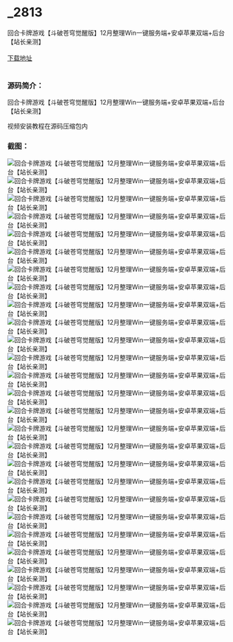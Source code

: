 # _2813
回合卡牌游戏【斗破苍穹觉醒版】12月整理Win一键服务端+安卓苹果双端+后台【站长亲测】
<br/></br>
[下载地址](https://www.uuid2.com/2813.html "下载地址")
<br/></br>
<h3>源码简介：</h3>
<p>回合卡牌游戏【斗破苍穹觉醒版】12月整理Win一键服务端+安卓苹果双端+后台【站长亲测】<p>
<p>视频安装教程在源码压缩包内<p>
<h3>截图：</h3>
<img src="https://www.uuid2.com/wp-content/uploads/img/202112/6cb7cc9567.jpg" alt="回合卡牌游戏【斗破苍穹觉醒版】12月整理Win一键服务端+安卓苹果双端+后台【站长亲测】"><img src="https://www.uuid2.com/wp-content/uploads/img/202112/21f12e0887.jpg" alt="回合卡牌游戏【斗破苍穹觉醒版】12月整理Win一键服务端+安卓苹果双端+后台【站长亲测】"><img src="https://www.uuid2.com/wp-content/uploads/img/202112/4116da5747.jpg" alt="回合卡牌游戏【斗破苍穹觉醒版】12月整理Win一键服务端+安卓苹果双端+后台【站长亲测】"><img src="https://www.uuid2.com/wp-content/uploads/img/202112/5e12374835.jpg" alt="回合卡牌游戏【斗破苍穹觉醒版】12月整理Win一键服务端+安卓苹果双端+后台【站长亲测】"><img src="https://www.uuid2.com/wp-content/uploads/img/202112/1cff0d0979.jpg" alt="回合卡牌游戏【斗破苍穹觉醒版】12月整理Win一键服务端+安卓苹果双端+后台【站长亲测】"><img src="https://www.uuid2.com/wp-content/uploads/img/202112/624913d740.jpg" alt="回合卡牌游戏【斗破苍穹觉醒版】12月整理Win一键服务端+安卓苹果双端+后台【站长亲测】"><img src="https://www.uuid2.com/wp-content/uploads/img/202112/aceb71d102.jpg" alt="回合卡牌游戏【斗破苍穹觉醒版】12月整理Win一键服务端+安卓苹果双端+后台【站长亲测】"><img src="https://www.uuid2.com/wp-content/uploads/img/202112/702d1f9210.jpg" alt="回合卡牌游戏【斗破苍穹觉醒版】12月整理Win一键服务端+安卓苹果双端+后台【站长亲测】"><img src="https://www.uuid2.com/wp-content/uploads/img/202112/0d0080a479.jpg" alt="回合卡牌游戏【斗破苍穹觉醒版】12月整理Win一键服务端+安卓苹果双端+后台【站长亲测】"><img src="https://www.uuid2.com/wp-content/uploads/img/202112/71d47a9439.jpg" alt="回合卡牌游戏【斗破苍穹觉醒版】12月整理Win一键服务端+安卓苹果双端+后台【站长亲测】"><img src="https://www.uuid2.com/wp-content/uploads/img/202112/40f4333630.jpg" alt="回合卡牌游戏【斗破苍穹觉醒版】12月整理Win一键服务端+安卓苹果双端+后台【站长亲测】"><img src="https://www.uuid2.com/wp-content/uploads/img/202112/094224f438.jpg" alt="回合卡牌游戏【斗破苍穹觉醒版】12月整理Win一键服务端+安卓苹果双端+后台【站长亲测】"><img src="https://www.uuid2.com/wp-content/uploads/img/202112/63d4a91214.jpg" alt="回合卡牌游戏【斗破苍穹觉醒版】12月整理Win一键服务端+安卓苹果双端+后台【站长亲测】"><img src="https://www.uuid2.com/wp-content/uploads/img/202112/2659ede493.jpg" alt="回合卡牌游戏【斗破苍穹觉醒版】12月整理Win一键服务端+安卓苹果双端+后台【站长亲测】"><img src="https://www.uuid2.com/wp-content/uploads/img/202112/8ed0b8b101.jpg" alt="回合卡牌游戏【斗破苍穹觉醒版】12月整理Win一键服务端+安卓苹果双端+后台【站长亲测】"><img src="https://www.uuid2.com/wp-content/uploads/img/202112/98b859b975.jpg" alt="回合卡牌游戏【斗破苍穹觉醒版】12月整理Win一键服务端+安卓苹果双端+后台【站长亲测】"><img src="https://www.uuid2.com/wp-content/uploads/img/202112/40a1c31335.jpg" alt="回合卡牌游戏【斗破苍穹觉醒版】12月整理Win一键服务端+安卓苹果双端+后台【站长亲测】"><img src="https://www.uuid2.com/wp-content/uploads/img/202112/fb4cd2b330.jpg" alt="回合卡牌游戏【斗破苍穹觉醒版】12月整理Win一键服务端+安卓苹果双端+后台【站长亲测】"><img src="https://www.uuid2.com/wp-content/uploads/img/202112/ca11e4b979.jpg" alt="回合卡牌游戏【斗破苍穹觉醒版】12月整理Win一键服务端+安卓苹果双端+后台【站长亲测】"><img src="https://www.uuid2.com/wp-content/uploads/img/202112/f1e6228326.jpg" alt="回合卡牌游戏【斗破苍穹觉醒版】12月整理Win一键服务端+安卓苹果双端+后台【站长亲测】"><img src="https://www.uuid2.com/wp-content/uploads/img/202112/5f7ed06273.jpg" alt="回合卡牌游戏【斗破苍穹觉醒版】12月整理Win一键服务端+安卓苹果双端+后台【站长亲测】"><img src="https://www.uuid2.com/wp-content/uploads/img/202112/86ecdc1111.jpg" alt="回合卡牌游戏【斗破苍穹觉醒版】12月整理Win一键服务端+安卓苹果双端+后台【站长亲测】"><img src="https://www.uuid2.com/wp-content/uploads/img/202112/7bd5ccf345.jpg" alt="回合卡牌游戏【斗破苍穹觉醒版】12月整理Win一键服务端+安卓苹果双端+后台【站长亲测】"><img src="https://www.uuid2.com/wp-content/uploads/img/202112/aaff929829.jpg" alt="回合卡牌游戏【斗破苍穹觉醒版】12月整理Win一键服务端+安卓苹果双端+后台【站长亲测】"><img src="https://www.uuid2.com/wp-content/uploads/img/202112/cada796543.jpg" alt="回合卡牌游戏【斗破苍穹觉醒版】12月整理Win一键服务端+安卓苹果双端+后台【站长亲测】"><img src="https://www.uuid2.com/wp-content/uploads/img/202112/366e210983.jpg" alt="回合卡牌游戏【斗破苍穹觉醒版】12月整理Win一键服务端+安卓苹果双端+后台【站长亲测】"><img src="https://www.uuid2.com/wp-content/uploads/img/202112/8f86473669.jpg" alt="回合卡牌游戏【斗破苍穹觉醒版】12月整理Win一键服务端+安卓苹果双端+后台【站长亲测】">
